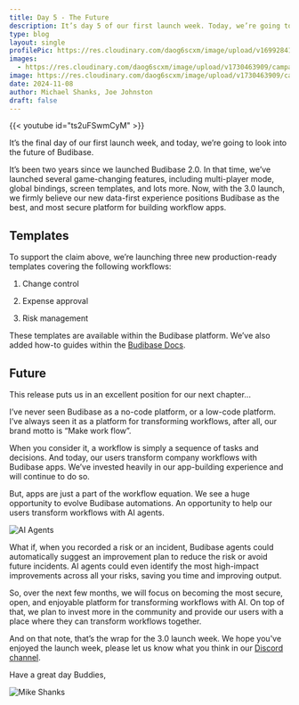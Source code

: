 ```yaml
---
title: Day 5 - The Future
description: It’s day 5 of our first launch week. Today, we’re going to look into the future of Budibase. 
type: blog
layout: single
profilePic: https://res.cloudinary.com/daog6scxm/image/upload/v1699284176/Branding/Assets/Symbol/RGB/Full%20Colour/bb-symbol-trans_v60zdz.svg
images:
  - https://res.cloudinary.com/daog6scxm/image/upload/v1730463909/campaigns/3.0/day%205/day_5_ftcbr1.png
image: https://res.cloudinary.com/daog6scxm/image/upload/v1730463909/campaigns/3.0/day%205/day_5_ftcbr1.png
date: 2024-11-08
author: Michael Shanks, Joe Johnston
draft: false
---
```


{{< youtube id="ts2uFSwmCyM" >}}


It’s the final day of our first launch week, and today, we’re going to look into the future of Budibase.


It’s been two years since we launched Budibase 2.0. In that time, we’ve launched several game-changing features, including multi-player mode, global bindings, screen templates, and lots more. Now, with the 3.0 launch, we firmly believe our new data-first experience positions Budibase as the best, and most secure platform for building workflow apps.

## Templates
To support the claim above, we’re launching three new production-ready templates covering the following workflows:

1. Change control

2. Expense approval

3. Risk management

These templates are available within the Budibase platform. We’ve also added how-to guides within the [Budibase Docs](https://docs.budibase.com).

## Future
This release puts us in an excellent position for our next chapter...

I’ve never seen Budibase as a no-code platform, or a low-code platform. I’ve always seen it as a platform for transforming workflows, after all, our brand motto is “Make work flow”.

When you consider it, a workflow is simply a sequence of tasks and decisions. And today, our users transform company workflows with Budibase apps. We’ve invested heavily in our app-building experience and will continue to do so.

But, apps are just a part of the workflow equation. We see a huge opportunity to evolve Budibase automations. An opportunity to help our users transform workflows with AI agents.

![AI Agents](https://res.cloudinary.com/daog6scxm/image/upload/v1729176142/campaigns/3.0/day%205/AI_Agents_ov9nvv.webp)

What if, when you recorded a risk or an incident, Budibase agents could automatically suggest an improvement plan to reduce the risk or avoid future incidents. AI agents could even identify the most high-impact improvements across all your risks, saving you time and improving output.

So, over the next few months, we will focus on becoming the most secure, open, and enjoyable platform for transforming workflows with AI. On top of that, we plan to invest more in the community and provide our users with a place where they can transform workflows together.

And on that note, that’s the wrap for the 3.0 launch week. We hope you've enjoyed the launch week, please let us know what you think in our [Discord channel](https://discord.gg/zgaSJDEH).

Have a great day Buddies,

![Mike Shanks](https://res.cloudinary.com/daog6scxm/image/upload/c_crop,w_250,h_75/v1729006040/signatures/signature_ydktmw.png)